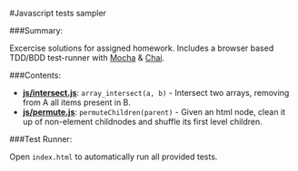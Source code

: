 #Javascript tests sampler

###Summary:

Excercise solutions for assigned homework. Includes a browser based TDD/BDD test-runner with [Mocha](http://visionmedia.github.io/mocha/) &
[Chai](http://chaijs.com/).

###Contents:

- **[js/intersect.js](js/intersect.js)**: `array_intersect(a, b)` - Intersect two arrays, removing from A all items present in B.
- **[js/permute.js](js/permute.js)**: `permuteChildren(parent)` - Given an html node, clean it up of non-element childnodes and shuffle its first level children.

###Test Runner:

Open `index.html` to automatically run all provided tests.
